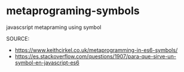# metaprograming-symbols 
javascsript metapraming using symbol 

SOURCE:
- https://www.keithcirkel.co.uk/metaprogramming-in-es6-symbols/
- https://es.stackoverflow.com/questions/1907/para-que-sirve-un-symbol-en-javascript-es6
